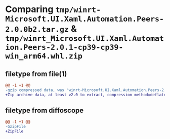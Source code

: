 # Comparing `tmp/winrt-Microsoft.UI.Xaml.Automation.Peers-2.0.0b2.tar.gz` & `tmp/winrt_Microsoft.UI.Xaml.Automation.Peers-2.0.1-cp39-cp39-win_arm64.whl.zip`

## filetype from file(1)

```diff
@@ -1 +1 @@
-gzip compressed data, was "winrt-Microsoft.UI.Xaml.Automation.Peers-2.0.0b2.tar", last modified: Sat Dec  2 18:28:40 2023, max compression
+Zip archive data, at least v2.0 to extract, compression method=deflate
```

## filetype from diffoscope

```diff
@@ -1 +1 @@
-GzipFile
+ZipFile
```

